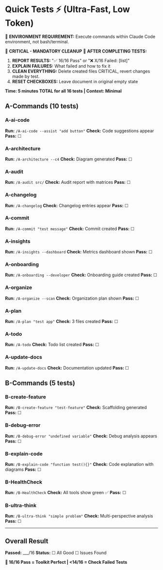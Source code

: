 # Quick Tests ⚡ (Ultra-Fast, Low Token)

🔧 **ENVIRONMENT REQUIREMENT:**
Execute commands within Claude Code environment, not bash/terminal.

🚨 **CRITICAL - MANDATORY CLEANUP** 🚨
**AFTER COMPLETING TESTS:**
1. **REPORT RESULTS:** "✅ 16/16 Pass" or "❌ X/16 Failed: [list]"
2. **EXPLAIN FAILURES:** What failed and how to fix it
3. **CLEAN EVERYTHING:** Delete created files CRITICAL, revert changes made by test.
4. **RESET CHECKBOXES:** Leave document in original empty state

**Time: 5 minutes TOTAL for all 16 tests | Context: Minimal**

## A-Commands (10 tests)

### A-ai-code
**Run:** `/A-ai-code --assist "add button"`
**Check:** Code suggestions appear
**Pass:** ☐

### A-architecture
**Run:** `/A-architecture --c4`
**Check:** Diagram generated
**Pass:** ☐

### A-audit
**Run:** `/A-audit src/`
**Check:** Audit report with matrices
**Pass:** ☐

### A-changelog
**Run:** `/A-changelog`
**Check:** Changelog entries appear
**Pass:** ☐

### A-commit
**Run:** `/A-commit "test message"`
**Check:** Commit created
**Pass:** ☐

### A-insights
**Run:** `/A-insights --dashboard`
**Check:** Metrics dashboard shown
**Pass:** ☐

### A-onboarding
**Run:** `/A-onboarding --developer`
**Check:** Onboarding guide created
**Pass:** ☐

### A-organize
**Run:** `/A-organize --scan`
**Check:** Organization plan shown
**Pass:** ☐

### A-plan
**Run:** `/A-plan "test app"`
**Check:** 3 files created
**Pass:** ☐

### A-todo
**Run:** `/A-todo`
**Check:** Todo list created
**Pass:** ☐

### A-update-docs
**Run:** `/A-update-docs`
**Check:** Documentation updated
**Pass:** ☐


## B-Commands (5 tests)

### B-create-feature
**Run:** `/B-create-feature "test-feature"`
**Check:** Scaffolding generated
**Pass:** ☐

### B-debug-error
**Run:** `/B-debug-error "undefined variable"`
**Check:** Debug analysis appears
**Pass:** ☐

### B-explain-code
**Run:** `/B-explain-code "function test(){}"`
**Check:** Code explanation with diagrams
**Pass:** ☐

### B-HealthCheck
**Run:** `/B-HealthCheck`
**Check:** All tools show green ✅
**Pass:** ☐

### B-ultra-think
**Run:** `/B-ultra-think "simple problem"`
**Check:** Multi-perspective analysis
**Pass:** ☐

---

## Overall Result
**Passed:** ___/16
**Status:** ☐ All Good ☐ Issues Found

**🎯 16/16 Pass = Toolkit Perfect | <14/16 = Check Failed Tests**